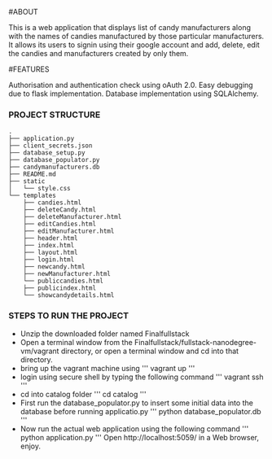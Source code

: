 #ABOUT

This is a web application that displays list of candy manufacturers along with the names of candies manufactured by those particular manufacturers. It allows its users to signin using their google account and add, delete, edit the candies and manufacturers created by only them.

#FEATURES

Authorisation and authentication check using oAuth 2.0. Easy debugging due to flask implementation. Database implementation using SQLAlchemy.

### PROJECT STRUCTURE
```
.
├── application.py
├── client_secrets.json
├── database_setup.py
├── database_populator.py
├── candymanufacturers.db
├── README.md
├── static
│   └── style.css
└── templates
    ├── candies.html
    ├── deleteCandy.html
    ├── deleteManufacturer.html
    ├── editCandies.html
    ├── editManufacturer.html
    ├── header.html
    ├── index.html
    ├── layout.html
    ├── login.html
    ├── newcandy.html
    ├── newManufacturer.html
    └── publiccandies.html
    ├── publicindex.html
    └── showcandydetails.html

```
### STEPS TO RUN THE PROJECT

* Unzip the downloaded folder named Finalfullstack
* Open a terminal window from the Finalfullstack/fullstack-nanodegree-vm/vagrant directory, or open a terminal window and cd into that directory.
* bring up the vagrant machine using
'''
vagrant up
'''
* login using secure shell by typing the following command
'''
vagrant ssh
'''
* cd into catalog folder
'''
cd catalog
'''
* First run the database_populator.py to insert some initial data into the database before running applicatio.py
'''
python database_populator.db
'''
* Now run the actual web application using the following command
'''
python application.py
'''
Open http://localhost:5059/ in a Web browser, enjoy.
